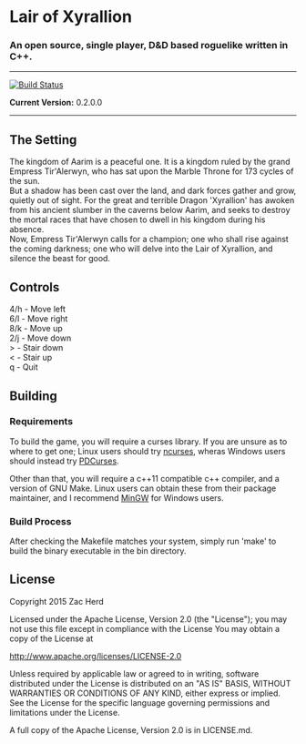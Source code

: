 # Lair of Xyrallion
### An open source, single player, D&D based roguelike written in C++.

---
[![Build Status](https://travis-ci.org/MrDetonia/LairOfXyrallion.svg?branch=master)](https://travis-ci.org/MrDetonia/LairOfXyrallion)

**Current Version:** 0.2.0.0

---

## The Setting
The kingdom of Aarim is a peaceful one. It is a kingdom ruled by the grand Empress Tir'Alerwyn, who has sat upon the Marble Throne for 173 cycles of the sun.  
But a shadow has been cast over the land, and dark forces gather and grow, quietly out of sight. For the great and terrible Dragon 'Xyrallion' has awoken from his ancient slumber in the caverns below Aarim, and seeks to destroy the mortal races that have chosen to dwell in his kingdom during his absence.  
Now, Empress Tir'Alerwyn calls for a champion; one who shall rise against the coming darkness; one who will delve into the Lair of Xyrallion, and silence the beast for good.

## Controls
4/h - Move left  
6/l - Move right  
8/k - Move up  
2/j - Move down  
\>  - Stair down  
<   - Stair up  
q   - Quit

## Building
### Requirements
To build the game, you will require a curses library. If you are unsure as to where to get one; Linux users should try [ncurses](https://www.gnu.org/software/ncurses/), wheras Windows users should instead try [PDCurses](http://pdcurses.sourceforge.net/).

Other than that, you will require a c++11 compatible c++ compiler, and a version of GNU Make. Linux users can obtain these from their package maintainer, and I recommend [MinGW](http://www.mingw.org/) for Windows users.

### Build Process
After checking the Makefile matches your system, simply run 'make' to build the binary executable in the bin directory.

## License
Copyright 2015 Zac Herd

Licensed under the Apache License, Version 2.0 (the "License");
you may not use this file except in compliance with the License
You may obtain a copy of the License at

  http://www.apache.org/licenses/LICENSE-2.0

Unless required by applicable law or agreed to in writing, software
distributed under the License is distributed on an "AS IS" BASIS,
WITHOUT WARRANTIES OR CONDITIONS OF ANY KIND, either express or implied.
See the License for the specific language governing permissions and
limitations under the License.

A full copy of the Apache License, Version 2.0 is in LICENSE.md.
